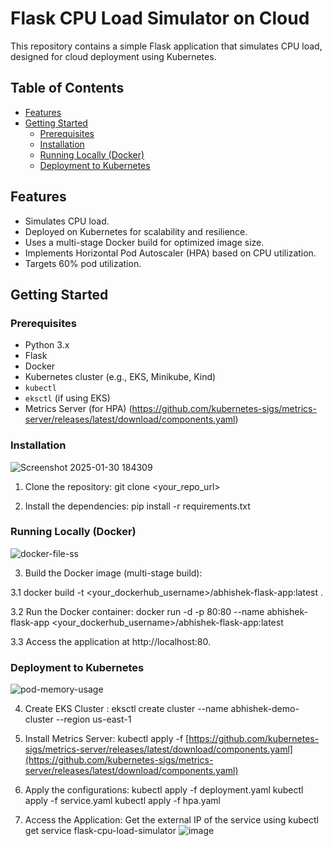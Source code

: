 # Flask CPU Load Simulator on Cloud

This repository contains a simple Flask application that simulates CPU load, designed for cloud deployment using Kubernetes.

## Table of Contents

* [Features](#features)
* [Getting Started](#getting-started)
    * [Prerequisites](#prerequisites)
    * [Installation](#installation)
    * [Running Locally (Docker)](#running-locally-docker)
    * [Deployment to Kubernetes](#deployment-to-kubernetes)


## Features

* Simulates CPU load.
* Deployed on Kubernetes for scalability and resilience.
* Uses a multi-stage Docker build for optimized image size.
* Implements Horizontal Pod Autoscaler (HPA) based on CPU utilization.
* Targets 60% pod utilization.

## Getting Started


### Prerequisites

* Python 3.x
* Flask
* Docker
* Kubernetes cluster (e.g., EKS, Minikube, Kind)
* `kubectl`
* `eksctl` (if using EKS)
* Metrics Server (for HPA) (https://github.com/kubernetes-sigs/metrics-server/releases/latest/download/components.yaml)

### Installation
![Screenshot 2025-01-30 184309](https://github.com/user-attachments/assets/3e1e327d-723a-41a0-b365-27ff2fde6cfc)
1. Clone the repository: git clone <your_repo_url>

2. Install the dependencies: pip install -r requirements.txt

### Running Locally (Docker)
![docker-file-ss](https://github.com/user-attachments/assets/7e17a23a-927a-4a77-996b-44e2776259e2)

3. Build the Docker image (multi-stage build):

3.1 docker build -t <your_dockerhub_username>/abhishek-flask-app:latest .

3.2 Run the Docker container: docker run -d -p 80:80 --name abhishek-flask-app <your_dockerhub_username>/abhishek-flask-app:latest

3.3 Access the application at http://localhost:80.

### Deployment to Kubernetes
![pod-memory-usage](https://github.com/user-attachments/assets/206be1ba-8421-4f1d-98e4-760da60be30e)

4. Create EKS Cluster : eksctl create cluster --name abhishek-demo-cluster --region us-east-1

5. Install Metrics Server:
kubectl apply -f [https://github.com/kubernetes-sigs/metrics-server/releases/latest/download/components.yaml](https://github.com/kubernetes-sigs/metrics-server/releases/latest/download/components.yaml)

6. Apply the configurations:
kubectl apply -f deployment.yaml
kubectl apply -f service.yaml
kubectl apply -f hpa.yaml

7. Access the Application: Get the external IP of the service using kubectl get service flask-cpu-load-simulator
![image](https://github.com/user-attachments/assets/a85e67ff-6052-4dea-917a-d40d1517d84a)




